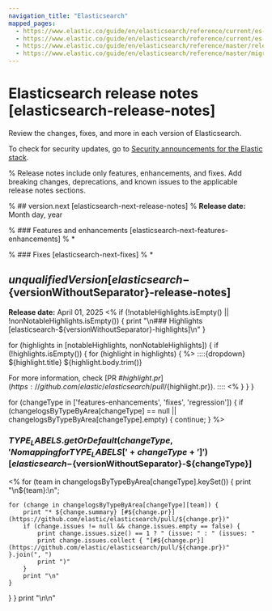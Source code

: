 ```yaml
---
navigation_title: "Elasticsearch"
mapped_pages:
  - https://www.elastic.co/guide/en/elasticsearch/reference/current/es-connectors-release-notes.html
  - https://www.elastic.co/guide/en/elasticsearch/reference/current/es-release-notes.html
  - https://www.elastic.co/guide/en/elasticsearch/reference/master/release-notes-${unqualifiedVersion}.html
  - https://www.elastic.co/guide/en/elasticsearch/reference/master/migrating-${version.major}.${version.minor}.html
---
```


# Elasticsearch release notes [elasticsearch-release-notes]

Review the changes, fixes, and more in each version of Elasticsearch.

To check for security updates, go to [Security announcements for the Elastic stack](https://discuss.elastic.co/c/announcements/security-announcements/31).

% Release notes include only features, enhancements, and fixes. Add breaking changes, deprecations, and known issues to the applicable release notes sections.

% ## version.next [elasticsearch-next-release-notes]
% **Release date:** Month day, year

% ### Features and enhancements [elasticsearch-next-features-enhancements]
% *

% ### Fixes [elasticsearch-next-fixes]
% *

## ${unqualifiedVersion} [elasticsearch-${versionWithoutSeparator}-release-notes]
**Release date:** April 01, 2025
<%
if (!notableHighlights.isEmpty() || !nonNotableHighlights.isEmpty()) {
    print "\n### Highlights [elasticsearch-${versionWithoutSeparator}-highlights]\n"
}

for (highlights in [notableHighlights, nonNotableHighlights]) {
  if (!highlights.isEmpty()) {
    for (highlight in highlights) { %>
::::{dropdown} ${highlight.title}
${highlight.body.trim()}

For more information, check [PR #${highlight.pr}](https://github.com/elastic/elasticsearch/pull/${highlight.pr}).
::::
<% }
  }
}

for (changeType in ['features-enhancements', 'fixes', 'regression']) {
    if (changelogsByTypeByArea[changeType] == null || changelogsByTypeByArea[changeType].empty) {
        continue;
    }
%>
### ${ TYPE_LABELS.getOrDefault(changeType, 'No mapping for TYPE_LABELS[' + changeType + ']') } [elasticsearch-${versionWithoutSeparator}-${changeType}]
<% for (team in changelogsByTypeByArea[changeType].keySet()) {
    print "\n${team}:\n";

    for (change in changelogsByTypeByArea[changeType][team]) {
        print "* ${change.summary} [#${change.pr}](https://github.com/elastic/elasticsearch/pull/${change.pr})"
        if (change.issues != null && change.issues.empty == false) {
            print change.issues.size() == 1 ? " (issue: " : " (issues: "
            print change.issues.collect { "[#${change.pr}](https://github.com/elastic/elasticsearch/pull/${change.pr})" }.join(", ")
            print ")"
        }
        print "\n"
    }
}
}
print "\n\n"
